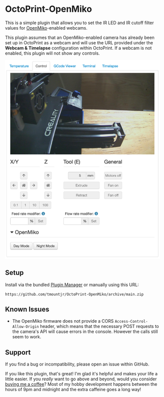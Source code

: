 # OctoPrint-OpenMiko

This is a simple plugin that allows you to set the IR LED and IR cutoff filter values for [OpenMiko](https://github.com/openmiko/openmiko)-enabled webcams.

This plugin assumes that an OpenMiko-enabled camera has already been set up in OctoPrint as a webcam and will use the URL provided under the **Webcam & Timelapse** configuration within OctoPrint. If a webcam is not enabled, this plugin will not show any controls.

![screenshot](screenshot.png)

## Setup

Install via the bundled [Plugin Manager](https://docs.octoprint.org/en/master/bundledplugins/pluginmanager.html)
or manually using this URL:

    https://github.com/tmountjr/OctoPrint-OpenMiko/archive/main.zip

## Known Issues

* The OpenMiko firmware does not provide a CORS `Access-Control-Allow-Origin` header, which means that the necessary POST requests to the camera's API will cause errors in the console. However the calls still seem to work.

## Support

If you find a bug or incompatibility, please open an issue within GitHub.

If you like this plugin, that's great! I'm glad it's helpful and makes your life a little easier. If you _really_ want to go above and beyond, would you consider [buying me a coffee](https://www.buymeacoffee.com/tmountjr)? Most of my hobby development happens between the hours of 9pm and midnight and the extra caffeine goes a long way!
